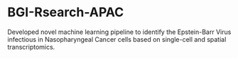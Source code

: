 # BGI-Rsearch-APAC

Developed novel machine learning pipeline to identify the Epstein-Barr Virus infectious in Nasopharyngeal Cancer cells based on single-cell and spatial transcriptomics.

